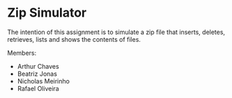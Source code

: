 # Zip Simulator
The intention of this assignment is to simulate a zip file that inserts, deletes, retrieves, lists and shows the contents of files.

Members:
- Arthur Chaves
- Beatriz Jonas
- Nicholas Meirinho
- Rafael Oliveira
